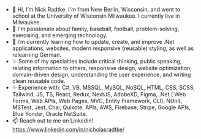 - 👋 Hi, I’m Nick Radtke. I'm from New Berlin, Wisconsin, and went to school at the University of Wisconsin Milwaukee. I currently live in Milwaukee.
- 💞️ I'm passionate about family, baseball, football, problem-solving, exercising, and emerging technology.
- 🌱 I’m currently learning how to update, create, and improve .Net applications, websites, modern responsive (reusable) styling, as well as relearning German.
- ✨  Some of my specialties include critical thinking, public speaking, relating information to others, responsive design, website optimization, domain-driven design, understanding the user experience, and writing clean reusable code.
- ✨ Experience with: C#, VB, MSSQL, MySQL, NoSQL, HTML, CSS, SCSS, Tailwind, JS, TS, React, Redux, NextJS, AdobeXD, Figma, .Net ( Web Forms, Web APIs, Web Pages, MVC, Entity Framework, CLI), NUnit, MSTest, Jest, Chai, Quixote, APIs, AWS, Firebase, Stripe, Google APIs, Blue Yonder, Oracle NetSuite.
- 📫 Reach out to me on Linkedin! https://www.linkedin.com/in/nicholasradtke/

<!---
NCRadtke00/NCRadtke00 is a ✨ special ✨ repository because its `README.md` (this file) appears on your GitHub profile.
You can click the Preview link to take a look at your changes.
--->
